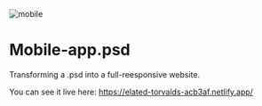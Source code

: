 
<img  width=“964” alt="mobile" src="https://github.com/Alexandra2888/Mobile-app.psd/blob/master/Mobile-app.psd">


# Mobile-app.psd

Transforming a .psd into a full-reesponsive website.


You can see it live here: https://elated-torvalds-acb3af.netlify.app/
